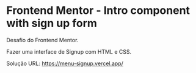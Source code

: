 # Frontend Mentor - Intro component with sign up form

Desafio do Frontend Mentor.

Fazer uma interface de Signup com HTML e CSS.

Solução URL: https://menu-signup.vercel.app/
